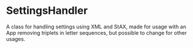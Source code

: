 SettingsHandler
===============

A class for handling settings using XML and StAX, made for usage with an App removing triplets in letter sequences, but possible to change for other usages.
